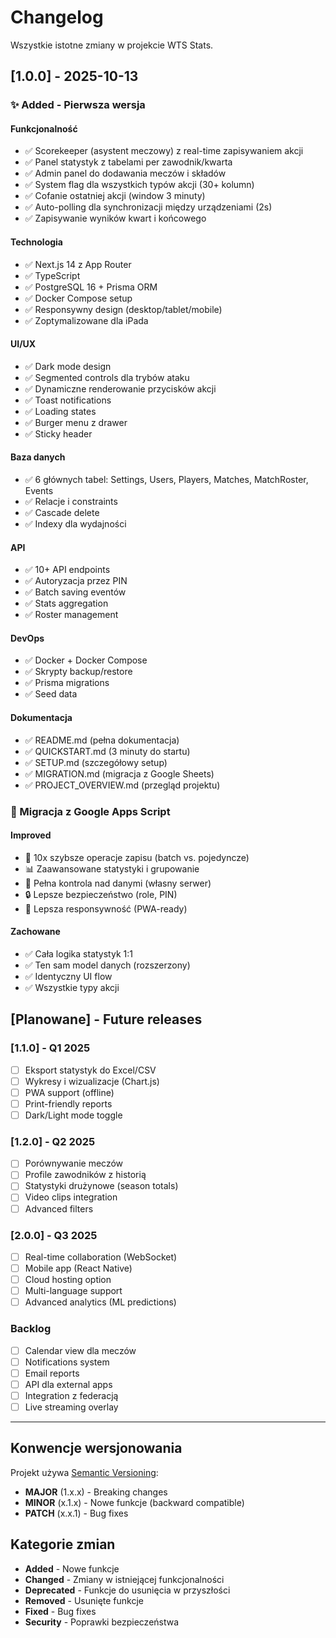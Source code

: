 # Changelog

Wszystkie istotne zmiany w projekcie WTS Stats.

## [1.0.0] - 2025-10-13

### ✨ Added - Pierwsza wersja

#### Funkcjonalność

- ✅ Scorekeeper (asystent meczowy) z real-time zapisywaniem akcji
- ✅ Panel statystyk z tabelami per zawodnik/kwarta
- ✅ Admin panel do dodawania meczów i składów
- ✅ System flag dla wszystkich typów akcji (30+ kolumn)
- ✅ Cofanie ostatniej akcji (window 3 minuty)
- ✅ Auto-polling dla synchronizacji między urządzeniami (2s)
- ✅ Zapisywanie wyników kwart i końcowego

#### Technologia

- ✅ Next.js 14 z App Router
- ✅ TypeScript
- ✅ PostgreSQL 16 + Prisma ORM
- ✅ Docker Compose setup
- ✅ Responsywny design (desktop/tablet/mobile)
- ✅ Zoptymalizowane dla iPada

#### UI/UX

- ✅ Dark mode design
- ✅ Segmented controls dla trybów ataku
- ✅ Dynamiczne renderowanie przycisków akcji
- ✅ Toast notifications
- ✅ Loading states
- ✅ Burger menu z drawer
- ✅ Sticky header

#### Baza danych

- ✅ 6 głównych tabel: Settings, Users, Players, Matches, MatchRoster, Events
- ✅ Relacje i constraints
- ✅ Cascade delete
- ✅ Indexy dla wydajności

#### API

- ✅ 10+ API endpoints
- ✅ Autoryzacja przez PIN
- ✅ Batch saving eventów
- ✅ Stats aggregation
- ✅ Roster management

#### DevOps

- ✅ Docker + Docker Compose
- ✅ Skrypty backup/restore
- ✅ Prisma migrations
- ✅ Seed data

#### Dokumentacja

- ✅ README.md (pełna dokumentacja)
- ✅ QUICKSTART.md (3 minuty do startu)
- ✅ SETUP.md (szczegółowy setup)
- ✅ MIGRATION.md (migracja z Google Sheets)
- ✅ PROJECT_OVERVIEW.md (przegląd projektu)

### 🔄 Migracja z Google Apps Script

#### Improved

- 🚀 10x szybsze operacje zapisu (batch vs. pojedyncze)
- 📊 Zaawansowane statystyki i grupowanie
- 💾 Pełna kontrola nad danymi (własny serwer)
- 🔒 Lepsze bezpieczeństwo (role, PIN)
- 📱 Lepsza responsywność (PWA-ready)

#### Zachowane

- ✅ Cała logika statystyk 1:1
- ✅ Ten sam model danych (rozszerzony)
- ✅ Identyczny UI flow
- ✅ Wszystkie typy akcji

## [Planowane] - Future releases

### [1.1.0] - Q1 2025

- [ ] Eksport statystyk do Excel/CSV
- [ ] Wykresy i wizualizacje (Chart.js)
- [ ] PWA support (offline)
- [ ] Print-friendly reports
- [ ] Dark/Light mode toggle

### [1.2.0] - Q2 2025

- [ ] Porównywanie meczów
- [ ] Profile zawodników z historią
- [ ] Statystyki drużynowe (season totals)
- [ ] Video clips integration
- [ ] Advanced filters

### [2.0.0] - Q3 2025

- [ ] Real-time collaboration (WebSocket)
- [ ] Mobile app (React Native)
- [ ] Cloud hosting option
- [ ] Multi-language support
- [ ] Advanced analytics (ML predictions)

### Backlog

- [ ] Calendar view dla meczów
- [ ] Notifications system
- [ ] Email reports
- [ ] API dla external apps
- [ ] Integration z federacją
- [ ] Live streaming overlay

---

## Konwencje wersjonowania

Projekt używa [Semantic Versioning](https://semver.org/):

- **MAJOR** (1.x.x) - Breaking changes
- **MINOR** (x.1.x) - Nowe funkcje (backward compatible)
- **PATCH** (x.x.1) - Bug fixes

## Kategorie zmian

- **Added** - Nowe funkcje
- **Changed** - Zmiany w istniejącej funkcjonalności
- **Deprecated** - Funkcje do usunięcia w przyszłości
- **Removed** - Usunięte funkcje
- **Fixed** - Bug fixes
- **Security** - Poprawki bezpieczeństwa
